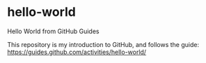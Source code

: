 # hello-world
Hello World from GitHub Guides

This repository is my introduction to GitHub, and follows the guide: https://guides.github.com/activities/hello-world/
